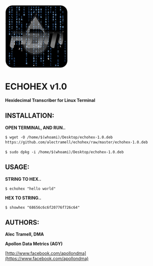 ![Apollon Data Metrics](https://github.com/alectramell/beacons/raw/master/icon.png)
# ECHOHEX v1.0 #
**Hexidecimal Transcriber for Linux Terminal**

## INSTALLATION: ##

**OPEN TERMINAL, AND RUN..**

	$ wget -O /home/$(whoami)/Desktop/echohex-1.0.deb https://github.com/alectramell/echohex/raw/master/echohex-1.0.deb

	$ sudo dpkg -i /home/$(whoami)/Desktop/echohex-1.0.deb

## USAGE: ##

**STRING TO HEX..**

	$ echohex "hello world"

**HEX TO STRING..**

	$ showhex "68656c6c6f20776f726c64"

## AUTHORS: ##

**Alec Tramell, DMA**
	
**Apollon Data Metrics (AGY)**

[http://www.facebook.com/apollondma](https://www.facebook.com/apollondma)
	
	

